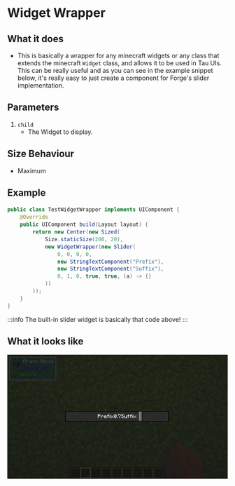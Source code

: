 # Widget Wrapper

## What it does
- This is basically a wrapper for any minecraft widgets or any class that extends the minecraft `Widget` class, and allows it to be used in Tau UIs. This can be really useful and as you can see in the example snippet below, it's really easy to just create a component for Forge's slider implementation.

## Parameters
1. `child`
    - The Widget to display.

## Size Behaviour
- Maximum

## Example
```java
public class TestWidgetWrapper implements UIComponent {
    @Override
    public UIComponent build(Layout layout) {
        return new Center(new Sized(
            Size.staticSize(200, 20),
            new WidgetWrapper(new Slider(
                0, 0, 0, 0,
                new StringTextComponent("Prefix"),
                new StringTextComponent("Suffix"),
                0, 1, 0, true, true, (a) -> {}
            ))
        ));
    }
}
```

:::info
The built-in slider widget is basically that code above!
:::

## What it looks like
![An image of widget wrapper in effect](./img/widgetwrapper.png)
